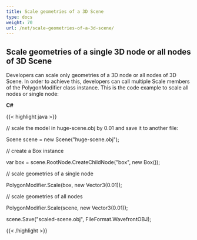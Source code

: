 ```yaml
---
title: Scale geometries of a 3D Scene
type: docs
weight: 70
url: /net/scale-geometries-of-a-3d-scene/
---
```


## **Scale geometries of a single 3D node or all nodes of 3D Scene**
Developers can scale only geometries of a 3D node or all nodes of 3D Scene. In order to achieve this, developers can call multiple Scale members of the PolygonModifier class instance. This is the code example to scale all nodes or single node:



**C#**

{{< highlight java >}}

 // scale the model in huge-scene.obj by 0.01 and save it to another file:

Scene scene = new Scene("huge-scene.obj");

// create a Box instance

var box = scene.RootNode.CreateChildNode("box", new Box());

// scale geometries of a single node

PolygonModifier.Scale(box, new Vector3(0.01));

// scale geometries of all nodes

PolygonModifier.Scale(scene, new Vector3(0.01));

scene.Save("scaled-scene.obj", FileFormat.WavefrontOBJ);

{{< /highlight >}}

